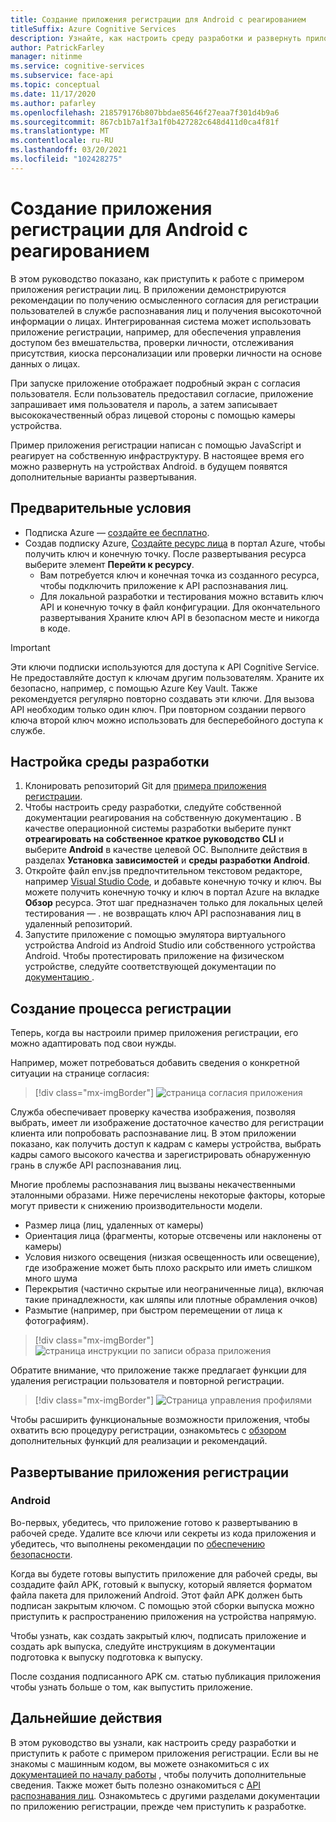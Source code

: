 ```yaml
---
title: Создание приложения регистрации для Android с реагированием
titleSuffix: Azure Cognitive Services
description: Узнайте, как настроить среду разработки и развернуть приложение регистрации лиц для получения согласия от клиентов.
author: PatrickFarley
manager: nitinme
ms.service: cognitive-services
ms.subservice: face-api
ms.topic: conceptual
ms.date: 11/17/2020
ms.author: pafarley
ms.openlocfilehash: 218579176b807bbdae85646f27eaa7f301d4b9a6
ms.sourcegitcommit: 867cb1b7a1f3a1f0b427282c648d411d0ca4f81f
ms.translationtype: MT
ms.contentlocale: ru-RU
ms.lasthandoff: 03/20/2021
ms.locfileid: "102428275"
---
```

# <a name="build-an-enrollment-app-for-android-with-react"></a>Создание приложения регистрации для Android с реагированием

В этом руководство показано, как приступить к работе с примером приложения регистрации лиц. В приложении демонстрируются рекомендации по получению осмысленного согласия для регистрации пользователей в службе распознавания лиц и получения высокоточной информации о лицах. Интегрированная система может использовать приложение регистрации, например, для обеспечения управления доступом без вмешательства, проверки личности, отслеживания присутствия, киоска персонализации или проверки личности на основе данных о лицах.

При запуске приложение отображает подробный экран с согласия пользователя. Если пользователь предоставил согласие, приложение запрашивает имя пользователя и пароль, а затем записывает высококачественный образ лицевой стороны с помощью камеры устройства.

Пример приложения регистрации написан с помощью JavaScript и реагирует на собственную инфраструктуру. В настоящее время его можно развернуть на устройствах Android. в будущем появятся дополнительные варианты развертывания.

## <a name="prerequisites"></a>Предварительные условия 

* Подписка Azure — [создайте ее бесплатно](https://azure.microsoft.com/free/cognitive-services/).  
* Создав подписку Azure, [Создайте ресурс лица](https://portal.azure.com/#create/Microsoft.CognitiveServicesFace) в портал Azure, чтобы получить ключ и конечную точку. После развертывания ресурса выберите элемент **Перейти к ресурсу**.  
  * Вам потребуется ключ и конечная точка из созданного ресурса, чтобы подключить приложение к API распознавания лиц.  
  * Для локальной разработки и тестирования можно вставить ключ API и конечную точку в файл конфигурации. Для окончательного развертывания Храните ключ API в безопасном месте и никогда в коде.  

> [!IMPORTANT]
> Эти ключи подписки используются для доступа к API Cognitive Service. Не предоставляйте доступ к ключам другим пользователям. Храните их безопасно, например, с помощью Azure Key Vault. Также рекомендуется регулярно повторно создавать эти ключи. Для вызова API необходим только один ключ. При повторном создании первого ключа второй ключ можно использовать для бесперебойного доступа к службе.

## <a name="set-up-the-development-environment"></a>Настройка среды разработки

1. Клонировать репозиторий Git для [примера приложения регистрации](https://github.com/azure-samples/cognitive-services-FaceAPIEnrollmentSample).
1. Чтобы настроить среду разработки, следуйте собственной документации реагирования на собственную документацию <a href="https://reactnative.dev/docs/environment-setup"  title=" "  target="_blank"> </a> . В качестве операционной системы разработки выберите пункт **отреагировать на собственное краткое руководство CLI** и выберите **Android** в качестве целевой ОС. Выполните действия в разделах **Установка зависимостей** и **среды разработки Android**.
1. Откройте файл env.jsв предпочтительном текстовом редакторе, например [Visual Studio Code](https://code.visualstudio.com/), и добавьте конечную точку и ключ. Вы можете получить конечную точку и ключ в портал Azure на вкладке **Обзор** ресурса. Этот шаг предназначен только для локальных целей тестирования &mdash; . не возвращать ключ API распознавания лиц в удаленный репозиторий.
1. Запустите приложение с помощью эмулятора виртуального устройства Android из Android Studio или собственного устройства Android. Чтобы протестировать приложение на физическом устройстве, следуйте соответствующей документации по <a href="https://reactnative.dev/docs/running-on-device"  title=" реагированию на собственную "  target="_blank"> документацию </a> .  


## <a name="create-an-enrollment-experience"></a>Создание процесса регистрации  

Теперь, когда вы настроили пример приложения регистрации, его можно адаптировать под свои нужды.

Например, может потребоваться добавить сведения о конкретной ситуации на странице согласия:

> [!div class="mx-imgBorder"]
> ![страница согласия приложения](./media/enrollment-app/1-consent-1.jpg)

Служба обеспечивает проверку качества изображения, позволяя выбрать, имеет ли изображение достаточное качество для регистрации клиента или попробовать распознавание лиц. В этом приложении показано, как получить доступ к кадрам с камеры устройства, выбрать кадры самого высокого качества и зарегистрировать обнаруженную грань в службе API распознавания лиц. 

Многие проблемы распознавания лиц вызваны некачественными эталонными образами. Ниже перечислены некоторые факторы, которые могут привести к снижению производительности модели.
* Размер лица (лиц, удаленных от камеры)
* Ориентация лица (фрагменты, которые отсвечены или наклонены от камеры)
* Условия низкого освещения (низкая освещенность или освещение), где изображение может быть плохо раскрыто или иметь слишком много шума
* Перекрытия (частично скрытые или неограниченные лица), включая такие принадлежности, как шляпы или плотные обрамления очков)
* Размытие (например, при быстром перемещении от лица к фотографиям). 

> [!div class="mx-imgBorder"]
> ![страница инструкции по записи образа приложения](./media/enrollment-app/4-instruction.jpg)

Обратите внимание, что приложение также предлагает функции для удаления регистрации пользователя и повторной регистрации.

> [!div class="mx-imgBorder"]
> ![Страница управления профилями](./media/enrollment-app/10-manage-2.jpg)

Чтобы расширить функциональные возможности приложения, чтобы охватить всю процедуру регистрации, ознакомьтесь с [обзором](enrollment-overview.md) дополнительных функций для реализации и рекомендаций.

## <a name="deploy-the-enrollment-app"></a>Развертывание приложения регистрации

### <a name="android"></a>Android

Во-первых, убедитесь, что приложение готово к развертыванию в рабочей среде. Удалите все ключи или секреты из кода приложения и убедитесь, что выполнены рекомендации по [обеспечению безопасности](../cognitive-services-security.md?tabs=command-line%2ccsharp).

Когда вы будете готовы выпустить приложение для рабочей среды, вы создадите файл APK, готовый к выпуску, который является форматом файла пакета для приложений Android. Этот файл APK должен быть подписан закрытым ключом. С помощью этой сборки выпуска можно приступить к распространению приложения на устройства напрямую. 

<a href="https://developer.android.com/studio/publish/preparing#publishing-build"  title=" "  target="_blank"> </a> Чтобы узнать, как создать закрытый ключ, подписать приложение и создать apk выпуска, следуйте инструкциям в документации подготовка к выпуску подготовка к выпуску.  

После создания подписанного APK см. статью публикация приложения <a href="https://developer.android.com/studio/publish"  title=" Публикация приложения, "  target="_blank"> </a> чтобы узнать больше о том, как выпустить приложение.

## <a name="next-steps"></a>Дальнейшие действия  

В этом руководство вы узнали, как настроить среду разработки и приступить к работе с примером приложения регистрации. Если вы не знакомы с машинным кодом, вы можете ознакомиться с их [документацией по началу работы](https://reactnative.dev/docs/getting-started) , чтобы получить дополнительные сведения. Также может быть полезно ознакомиться с [API распознавания лиц](Overview.md). Ознакомьтесь с другими разделами документации по приложению регистрации, прежде чем приступить к разработке.